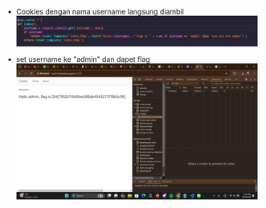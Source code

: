 - Cookies dengan nama username langsung diambil 
![alt text](image.png)

- set username ke "admin" dan dapet flag
![alt text](image-1.png)